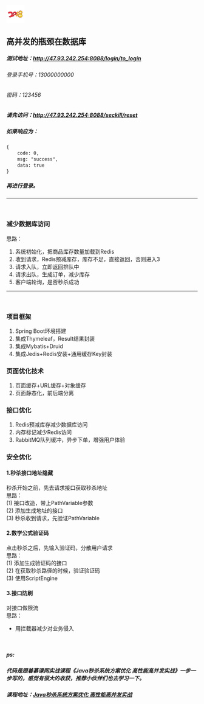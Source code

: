 ![](https://raw.githubusercontent.com/b2stry/imgrepo/master/2018.png)

 ## 高并发的瓶颈在数据库

##### 测试地址：http://47.93.242.254:8088/login/to_login<br>
###### 登录手机号：13000000000<br>
###### 密码：123456

##### 请先访问：http://47.93.242.254:8088/seckill/reset<br>
##### 如果响应为：
```
{
    code: 0,
    msg: "success",
    data: true
}
```
##### 再进行登录。
<hr>
<br>


### 减少数据库访问
思路：<br>
1. 系统初始化，把商品库存数量加载到Redis<br>
2. 收到请求，Redis预减库存，库存不足，直接返回，否则进入3<br>
3. 请求入队，立即返回排队中<br>
4. 请求出队，生成订单，减少库存<br>
5. 客户端轮询，是否秒杀成功
<hr>
<br>



### 项目框架
1. Spring Boot环境搭建<br>
2. 集成Thymeleaf，Result结果封装<br>
3. 集成Mybatis+Druid<br>
4. 集成Jedis+Redis安装+通用缓存Key封装

### 页面优化技术
1. 页面缓存+URL缓存+对象缓存<br>
2. 页面静态化，前后端分离

### 接口优化
1. Redis预减库存减少数据库访问<br>
2. 内存标记减少Redis访问<br>
3. RabbitMQ队列缓冲，异步下单，增强用户体验

### 安全优化
#### 1.秒杀接口地址隐藏
秒杀开始之前，先去请求接口获取秒杀地址<br>
思路：<br>
  (1) 接口改造，带上PathVariable参数<br>
  (2) 添加生成地址的接口<br>
  (3) 秒杀收到请求，先验证PathVariable<br>

#### 2.数学公式验证码
点击秒杀之后，先输入验证码，分散用户请求<br>
思路：<br>
  (1) 添加生成验证码的接口<br>
  (2) 在获取秒杀路径的时候，验证验证码<br>
  (3) 使用ScriptEngine<br>

#### 3.接口防刷
对接口做限流<br>
思路：
* 用拦截器减少对业务侵入

<br>

##### ps:
##### 代码是跟着慕课网实战课程《Java秒杀系统方案优化 高性能高并发实战》一步一步写的，感觉有很大的收获，推荐小伙伴们也去学习一下。
##### 课程地址：[Java秒杀系统方案优化 高性能高并发实战](https://coding.imooc.com/class/168.html)

